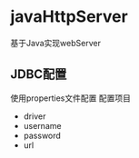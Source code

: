 # javaHttpServer
基于Java实现webServer
## JDBC配置
使用properties文件配置
配置项目
* driver
* username
* password
* url